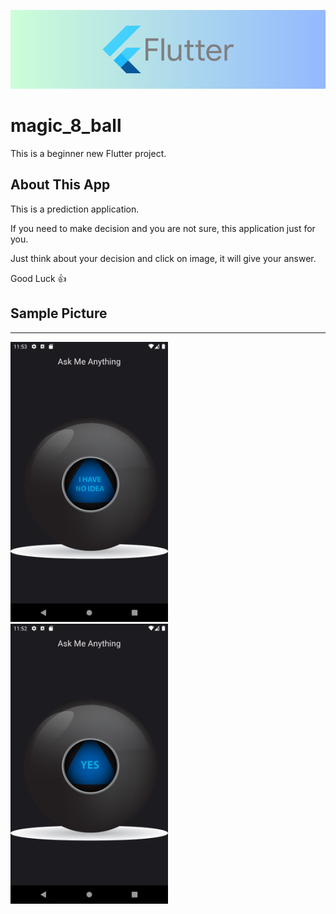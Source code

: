 ![Flutter](./mpic/flutter.png)

# **magic_8_ball**

This is a beginner new Flutter project.

## **About This App**

This is a prediction application.

If you need to make decision and you are not sure, this application just for you.

Just think about your decision and click on image, it will give your answer.

Good Luck 👍

## **Sample Picture**

---

<img src="./mpic/example1.png" style="width:50%">
<img src="./mpic/example2.png" style="width:50%">
